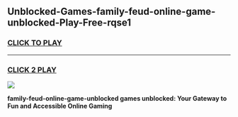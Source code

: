 
## Unblocked-Games-family-feud-online-game-unblocked-Play-Free-rqse1
<h3>
<a href="https://premium76.site?title=family-feud-online-game-unblocked&ref=21A">CLICK TO PLAY</a></h3>
<hr>

<h3>
<a href="https://premium76.site?title=family-feud-online-game-unblocked&ref=21A">CLICK 2 PLAY</a>
  
</h3>

<a href="https://premium76.site?title=family-feud-online-game-unblocked&ref=21A"><img src="https://clearcache.store/games.png"></a>


**family-feud-online-game-unblocked games unblocked: Your Gateway to Fun and Accessible Online Gaming**
